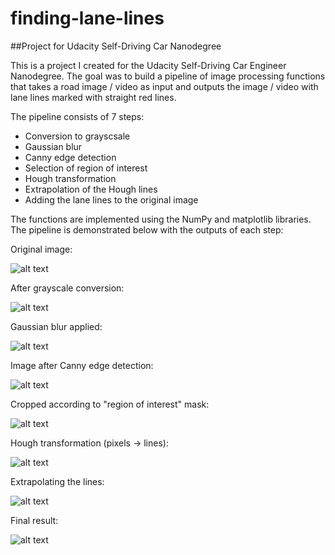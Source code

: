 # finding-lane-lines

##Project for Udacity Self-Driving Car Nanodegree

This is a project I created for the Udacity Self-Driving Car Engineer Nanodegree. The goal was to build a pipeline of image processing functions that takes a road image / video as input and outputs the image / video with lane lines marked with straight red lines.

The pipeline consists of 7 steps:
- Conversion to grayscsale
- Gaussian blur
- Canny edge detection
- Selection of region of interest
- Hough transformation
- Extrapolation of the Hough lines
- Adding the lane lines to the original image

The functions are implemented using the NumPy and matplotlib libraries. The pipeline is demonstrated below with the outputs of each step:

Original image:

![alt text](https://github.com/gyadam/finding-lane-lines/blob/master/images/original.png)

After grayscale conversion:

![alt text](https://github.com/gyadam/finding-lane-lines/blob/master/images/grayscale.png)

Gaussian blur applied:

![alt text](https://github.com/gyadam/finding-lane-lines/blob/master/images/blurred.png)

Image after Canny edge detection:

![alt text](https://github.com/gyadam/finding-lane-lines/blob/master/images/edges.png)

Cropped according to "region of interest" mask:

![alt text](https://github.com/gyadam/finding-lane-lines/blob/master/images/masked_edges.png)

Hough transformation (pixels -> lines):

![alt text](https://github.com/gyadam/finding-lane-lines/blob/master/images/raw_lane_lines.png)

Extrapolating the lines:

![alt text](https://github.com/gyadam/finding-lane-lines/blob/master/images/full_lane_lines.png)

Final result:

![alt text](https://github.com/gyadam/finding-lane-lines/blob/master/images/output.png)


